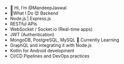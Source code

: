 - 👋 Hi, I’m @MandeepJaswal
- 👀What I Do
😍 Backend  
- Node.js | Express.js 
- RESTful APIs  
- WebSocket / Socket.io (Real-time apps)  
- JWT (Authentication) 
- MongoDB, PostgreSQL, MySQL
🌱 Currently Learning
- GraphQL and integrating it with Node.js
- Kotlin for Android development
- CI/CD Pipelines and DevOps practices
<!---
MandeepJas/MandeepJas is a ✨ special ✨ repository because its `README.md` (this file) appears on your GitHub profile.
You can click the Preview link to take a look at your changes.
--->
